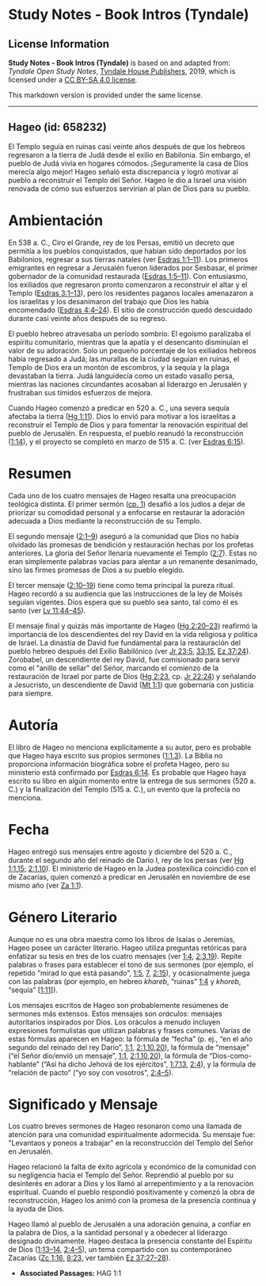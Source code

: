 # Study Notes - Book Intros (Tyndale)

## License Information

**Study Notes - Book Intros (Tyndale)** is based on and adapted from: _Tyndale Open Study Notes_, [Tyndale House Publishers](https://tyndaleopenresources.com/), 2019, which is licensed under a [CC BY-SA 4.0 license](https://creativecommons.org/licenses/by-sa/4.0/legalcode.en).

This markdown version is provided under the same license.



--------------------------------

## Hageo (id: 658232)

El Templo seguía en ruinas casi veinte años después de que los hebreos regresaron a la tierra de Judá desde el exilio en Babilonia. Sin embargo, el pueblo de Judá vivía en hogares cómodos. ¡Seguramente la casa de Dios merecía algo mejor! Hageo señaló esta discrepancia y logró motivar al pueblo a reconstruir el Templo del Señor. Hageo le dio a Israel una visión renovada de cómo sus esfuerzos servirían al plan de Dios para su pueblo.

Ambientación
============

En 538 a. C., Ciro el Grande, rey de los Persas, emitió un decreto que permitía a los pueblos conquistados, que habían sido deportados por los Babilonios, regresar a sus tierras natales (ver [Esdras 1:1–11](https://ref.ly/Ezra1:1-Ezra1:11)). Los primeros emigrantes en regresar a Jerusalén fueron liderados por Sesbasar, el primer gobernador de la comunidad restaurada ([Esdras 1:5–11](https://ref.ly/Ezra1:5-Ezra1:11)). Con entusiasmo, los exiliados que regresaron pronto comenzaron a reconstruir el altar y el Templo ([Esdras 3:1–13](https://ref.ly/Ezra3:1-Ezra3:13)), pero los residentes paganos locales amenazaron a los israelitas y los desanimaron del trabajo que Dios les había encomendado ([Esdras 4:4–24](https://ref.ly/Ezra4:4-Ezra4:24)). El sitio de construcción quedó descuidado durante casi veinte años después de su regreso.

El pueblo hebreo atravesaba un período sombrío. El egoísmo paralizaba el espíritu comunitario, mientras que la apatía y el desencanto disminuían el valor de su adoración. Solo un pequeño porcentaje de los exiliados hebreos había regresado a Judá; las murallas de la ciudad seguían en ruinas, el Templo de Dios era un montón de escombros, y la sequía y la plaga devastaban la tierra. Judá languidecía como un estado vasallo persa, mientras las naciones circundantes acosaban al liderazgo en Jerusalén y frustraban sus tímidos esfuerzos de mejora.

Cuando Hageo comenzó a predicar en 520 a. C., una severa sequía afectaba la tierra ([Hg 1:11](https://ref.ly/Hag1:11)). Dios lo envió para motivar a los israelitas a reconstruir el Templo de Dios y para fomentar la renovación espiritual del pueblo de Jerusalén. En respuesta, el pueblo reanudó la reconstrucción ([1:14](https://ref.ly/Hag1:14)), y el proyecto se completó en marzo de 515 a. C. (ver [Esdras 6:15](https://ref.ly/Ezra6:15)).

Resumen
=======

Cada uno de los cuatro mensajes de Hageo resalta una preocupación teológica distinta. El primer sermón ([cp. 1](https://ref.ly/Hag1:1-Hag1:15)) desafió a los judíos a dejar de priorizar su comodidad personal y a enfocarse en restaurar la adoración adecuada a Dios mediante la reconstrucción de su Templo.

El segundo mensaje ([2:1–9](https://ref.ly/Hag2:1-Hag2:9)) aseguró a la comunidad que Dios no había olvidado las promesas de bendición y restauración hechas por los profetas anteriores. La gloria del Señor llenaría nuevamente el Templo ([2:7](https://ref.ly/Hag2:7)). Estas no eran simplemente palabras vacías para alentar a un remanente desanimado, sino las firmes promesas de Dios a su pueblo elegido.

El tercer mensaje ([2:10–19](https://ref.ly/Hag2:10-Hag2:19)) tiene como tema principal la pureza ritual. Hageo recordó a su audiencia que las instrucciones de la ley de Moisés seguían vigentes. Dios espera que su pueblo sea santo, tal como él es santo (ver [Lv 11:44–45](https://ref.ly/Lev11:44-Lev11:45)).

El mensaje final y quizás más importante de Hageo ([Hg 2:20–23](https://ref.ly/Hag2:20-Hag2:23)) reafirmó la importancia de los descendientes del rey David en la vida religiosa y política de Israel. La dinastía de David fue fundamental para la restauración del pueblo hebreo después del Exilio Babilónico (ver [Jr 23:5,](https://ref.ly/Jer23:5) [33:15,](https://ref.ly/Jer33:15) [Ez 37:24](https://ref.ly/Ezek37:24)). Zorobabel, un descendiente del rey David, fue comisionado para servir como el "anillo de sellar" del Señor, marcando el comienzo de la restauración de Israel por parte de Dios ([Hg 2:23,](https://ref.ly/Hag2:23) cp. [Jr 22:24](https://ref.ly/Jer22:24)) y señalando a Jesucristo, un descendiente de David ([Mt 1:1](https://ref.ly/Matt1:1)) que gobernaría con justicia para siempre.

Autoría
=======

El libro de Hageo no menciona explícitamente a su autor, pero es probable que Hageo haya escrito sus propios sermones ([1:1](https://ref.ly/Hag1:1),[3](https://ref.ly/Hag1:3)). La Biblia no proporciona información biográfica sobre el profeta Hageo, pero su ministerio está confirmado por [Esdras 6:14](https://ref.ly/Ezra6:14). Es probable que Hageo haya escrito su libro en algún momento entre la entrega de sus sermones (520 a. C.) y la finalización del Templo (515 a. C.), un evento que la profecía no menciona.

Fecha
=====

Hageo entregó sus mensajes entre agosto y diciembre del 520 a. C., durante el segundo año del reinado de Darío I, rey de los persas (ver [Hg 1:1](https://ref.ly/Hag1:1),[15;](https://ref.ly/Hag1:15) [2:1](https://ref.ly/Hag2:1),[10](https://ref.ly/Hag2:10)). El ministerio de Hageo en la Judea postexílica coincidió con el de Zacarías, quien comenzó a predicar en Jerusalén en noviembre de ese mismo año (ver [Za 1:1](https://ref.ly/Zech1:1)).

Género Literario
================

Aunque no es una obra maestra como los libros de Isaías o Jeremías, Hageo posee un carácter literario. Hageo utiliza preguntas retóricas para enfatizar su tesis en tres de los cuatro mensajes (ver [1:4,](https://ref.ly/Hag1:4) [2:3](https://ref.ly/Hag2:3),[19](https://ref.ly/Hag2:19)). Repite palabras o frases para establecer el tono de sus sermones (por ejemplo, el repetido “mirad lo que está pasando”, [1:5](https://ref.ly/Hag1:5), [7,](https://ref.ly/Hag1:7) [2:15](https://ref.ly/Hag2:15)), y ocasionalmente juega con las palabras (por ejemplo, en hebreo *khareb*, “ruinas” [1:4](https://ref.ly/Hag1:4) y *khoreb*, “sequía” \[[1:11](https://ref.ly/Hag1:11)]).

Los mensajes escritos de Hageo son probablemente resúmenes de sermones más extensos. Estos mensajes son *oráculos*: mensajes autoritarios inspirados por Dios. Los oráculos a menudo incluyen expresiones formulistas que utilizan palabras y frases comunes. Varias de estas fórmulas aparecen en Hageo: la fórmula de “fecha” (p. ej., “en el año segundo del reinado del rey Darío”, [1:1,](https://ref.ly/Hag1:1)  [2:1](https://ref.ly/Hag2:1),[10](https://ref.ly/Hag2:10),[20](https://ref.ly/Hag2:20)), la fórmula de “mensaje” (“el Señor dio/envió un mensaje”, [1:1,](https://ref.ly/Hag1:1) [2:1](https://ref.ly/Hag2:1),[10](https://ref.ly/Hag2:10),[20](https://ref.ly/Hag2:20)), la fórmula de “Dios\-como\-hablante” (“Así ha dicho Jehová de los ejércitos”, [1:7](https://ref.ly/Hag1:7),[13,](https://ref.ly/Hag1:13) [2:4](https://ref.ly/Hag2:4)), y la fórmula de “relación de pacto” (“yo soy con vosotros”, [2:4–5](https://ref.ly/Hag2:4-Hag2:5)).

Significado y Mensaje
=====================

Los cuatro breves sermones de Hageo resonaron como una llamada de atención para una comunidad espiritualmente adormecida. Su mensaje fue: "Levantaos y poneos a trabajar" en la reconstrucción del Templo del Señor en Jerusalén.

Hageo relacionó la falta de éxito agrícola y económico de la comunidad con su negligencia hacia el Templo del Señor. Reprendió al pueblo por su desinterés en adorar a Dios y los llamó al arrepentimiento y a la renovación espiritual. Cuando el pueblo respondió positivamente y comenzó la obra de reconstrucción, Hageo los animó con la promesa de la presencia continua y la ayuda de Dios.

Hageo llamó al pueblo de Jerusalén a una adoración genuina, a confiar en la palabra de Dios, a la santidad personal y a obedecer al liderazgo designado divinamente. Hageo destaca la presencia constante del Espíritu de Dios ([1:13–14,](https://ref.ly/Hag1:13-Hag1:14) [2:4–5](https://ref.ly/Hag2:4-Hag2:5)), un tema compartido con su contemporáneo Zacarías ([Zc 1:16,](https://ref.ly/Zech1:16) [8:23,](https://ref.ly/Zech8:23) ver también [Ez 37:27–28](https://ref.ly/Ezek37:27-Ezek37:28)).

* **Associated Passages:** HAG 1:1

